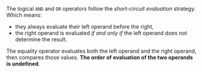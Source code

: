<!--
 * @Author: Ning Xu
 * @Email: nxu@umich.edu
 * @Date: 2020-05-15 23:55:28
 * @LastEditor: Ning Xu
 * @Description: evaluation order in logical operators
--> 
The logical `AND` and `OR` operators follow the _short-circuit evaluation_ strategy. Which means:
  - they always evaluate their left operand before the right,
  - the right operand is evaluated _if and only if_ the left operand does not determine the result.

The equality operator evaluates both the left operand and the right operand, then compares those values. **The order of evaluation of the two operands is undefined**.
